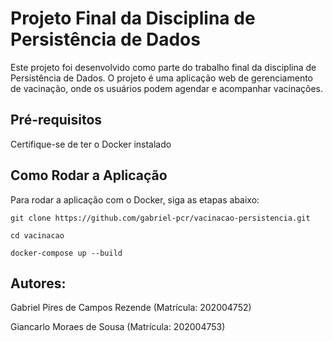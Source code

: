 # Projeto Final da Disciplina de Persistência de Dados
Este projeto foi desenvolvido como parte do trabalho final da disciplina de Persistência de Dados. O projeto é uma aplicação web de gerenciamento de vacinação, onde os usuários podem agendar e acompanhar vacinações.

## Pré-requisitos
Certifique-se de ter o Docker instalado

## Como Rodar a Aplicação
Para rodar a aplicação com o Docker, siga as etapas abaixo:

```git clone https://github.com/gabriel-pcr/vacinacao-persistencia.git```

```cd vacinacao```

```docker-compose up --build```

## Autores:
Gabriel Pires de Campos Rezende (Matrícula: 202004752)

Giancarlo Moraes de Sousa (Matrícula: 202004753)
